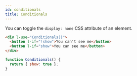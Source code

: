 ```yaml
---
id: conditionals
title: Conditionals
---
```


You can toggle the `display: none` CSS attribute of an element.

```html
<div l-use="Conditionals()">
  <button l-if="!show">You can't see me</button>
  <button l-if="show">You can see me</button>
</div>
```

```javascript
function Conditionals() {
  return { show: true };
}
```
